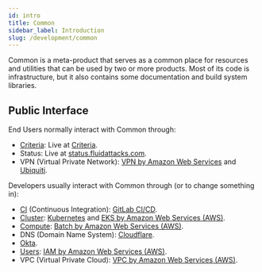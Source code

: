 ```yaml
---
id: intro
title: Common
sidebar_label: Introduction
slug: /development/common
---
```


Common is a meta-product
that serves as a common place for resources and utilities
that can be used by two or more products.
Most of its code is infrastructure,
but it also contains some documentation
and build system libraries.

## Public Interface

End Users normally interact with Common through:

- [Criteria](/development/common/criteria): Live at [Criteria](/criteria).
- Status: Live at [status.fluidattacks.com](https://status.fluidattacks.com/).
- VPN (Virtual Private Network):
  [VPN by Amazon Web Services](/development/stack/aws/vpn)
  and [Ubiquiti](/development/stack/ubiquiti).

Developers usually interact with Common through (or to change something in):

- [CI](/development/common/ci) (Continuous Integration):
  [GitLab CI/CD](/development/stack/gitlab-ci).
- [Cluster](/development/common/cluster):
  [Kubernetes](/development/stack/kubernetes)
  and [EKS by Amazon Web Services (AWS)](/development/stack/aws/eks).
- [Compute](/development/common/compute):
  [Batch by Amazon Web Services (AWS)](/development/stack/aws/batch).
- DNS (Domain Name System): [Cloudflare](/development/stack/cloudflare).
- [Okta](/development/stack/okta).
- [Users](/development/common/users):
  [IAM by Amazon Web Services (AWS)](/development/stack/aws/iam).
- VPC (Virtual Private Cloud):
  [VPC by Amazon Web Services (AWS)](/development/stack/aws/vpc).
